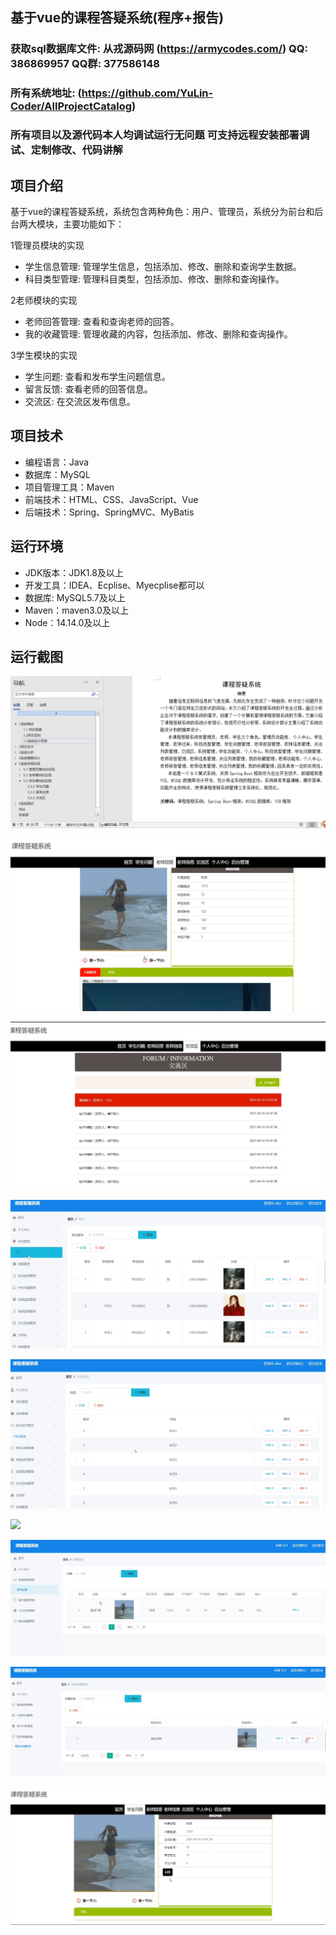 ## 基于vue的课程答疑系统(程序+报告)

###  获取sql数据库文件: 从戎源码网 (https://armycodes.com/) QQ: 386869957 QQ群: 377586148
###  所有系统地址: (https://github.com/YuLin-Coder/AllProjectCatalog) 
###  所有项目以及源代码本人均调试运行无问题 可支持远程安装部署调试、定制修改、代码讲解

## 项目介绍
基于vue的课程答疑系统，系统包含两种角色：用户、管理员，系统分为前台和后台两大模块，主要功能如下：

1管理员模块的实现
- 学生信息管理: 管理学生信息，包括添加、修改、删除和查询学生数据。
- 科目类型管理: 管理科目类型，包括添加、修改、删除和查询操作。

2老师模块的实现
- 老师回答管理: 查看和查询老师的回答。
- 我的收藏管理: 管理收藏的内容，包括添加、修改、删除和查询操作。

3学生模块的实现
- 学生问题: 查看和发布学生问题信息。
- 留言反馈: 查看老师的回答信息。
- 交流区: 在交流区发布信息。

## 项目技术
- 编程语言：Java
- 数据库：MySQL
- 项目管理工具：Maven
- 前端技术：HTML、CSS、JavaScript、Vue
- 后端技术：Spring、SpringMVC、MyBatis

## 运行环境
- JDK版本：JDK1.8及以上
- 开发工具：IDEA、Ecplise、Myecplise都可以
- 数据库: MySQL5.7及以上
- Maven：maven3.0及以上
- Node：14.14.0及以上

## 运行截图
![](screenshot/1.png)

![](screenshot/2.png)

![](screenshot/3.png)

![](screenshot/4.png)

![](screenshot/5.png)

![](screenshot/6.png)

![](screenshot/7.png)

![](screenshot/8.png)

![](screenshot/9.png)
